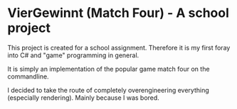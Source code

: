# VierGewinnt (Match Four) - A school project
This project is created for a school assignment. Therefore it is my first foray into C# and "game" programming in general.

It is simply an implementation of the popular game match four on the commandline.

I decided to take the route of completely overengineering everything (especially rendering). Mainly because I was bored.

